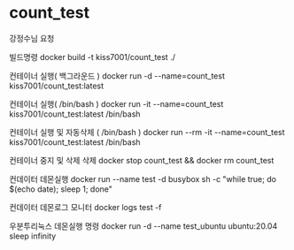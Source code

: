 # count_test
강정수님 요청

빌드명령
docker build -t kiss7001/count_test ./

컨테이너 실행( 백그라운드 )
docker run -d --name=count_test kiss7001/count_test:latest

컨테이너 실행( /bin/bash )
docker run -it --name=count_test kiss7001/count_test:latest /bin/bash

컨테이너 실행 및 자동삭제 ( /bin/bash )
docker run --rm -it --name=count_test kiss7001/count_test:latest /bin/bash

컨테이너 중지 및 삭제 삭제
docker stop count_test && docker rm count_test

컨데이터 데몬실행
docker run --name test -d busybox sh -c "while true; do $(echo date); sleep 1; done"

컨데이터 데몬로그 모니터
docker logs test -f

우분투리눅스 데몬실행 명령
docker run -d --name test_ubuntu ubuntu:20.04 sleep infinity
